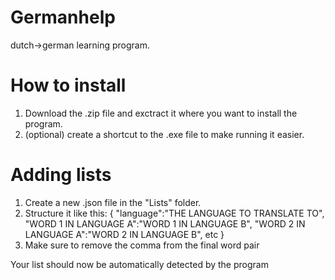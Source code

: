 # Germanhelp
dutch->german learning program.

# How to install
1. Download the .zip file and exctract it where you want to install the program.
2. (optional) create a shortcut to the .exe file to make running it easier.

# Adding lists
1. Create a new .json file in the "Lists" folder.
2. Structure it like this:
    {
"language":"THE LANGUAGE TO TRANSLATE TO",
"WORD 1 IN LANGUAGE A":"WORD 1 IN LANGUAGE B",
"WORD 2 IN LANGUAGE A":"WORD 2 IN LANGUAGE B",
etc
     }
3. Make sure to remove the comma from the final word pair

Your list should now be automatically detected by the program
